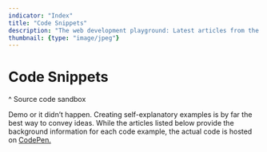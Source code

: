 ```yaml
---
indicator: "Index"
title: "Code Snippets"
description: "The web development playground: Latest articles from the category “Code”."
thumbnail: {type: "image/jpeg"}
---
```


# Code Snippets
^ Source code sandbox

Demo or it didn’t happen. Creating self-explanatory examples is by far the best way to convey ideas. While the articles listed below provide the background information for each code example, the actual code is hosted on [CodePen.](https://codepen.io/)
